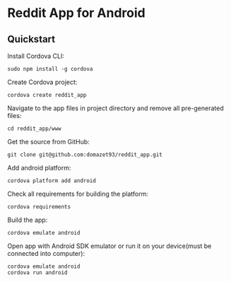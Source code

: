 # Reddit App for Android

## Quickstart

Install Cordova CLI:

    sudo npm install -g cordova

Create Cordova project:

    cordova create reddit_app

Navigate to the app files in project directory and remove all pre-generated files:

    cd reddit_app/www

Get the source from GitHub:

    git clone git@github.com:domazet93/reddit_app.git

Add android platform:

    cordova platform add android

Check all requirements for building the platform:

    cordova requirements
    
Build the app:

    cordova emulate android

Open app with Android SDK emulator or run it on your device(must be connected into computer):

    cordova emulate android
    cordova run android
